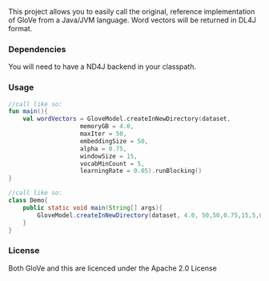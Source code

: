 This project allows you to easily call the original, reference implementation of GloVe from a Java/JVM language. Word vectors will be returned in DL4J format. 

### Dependencies

You will need to have a ND4J backend in your classpath. 


### Usage

```kotlin
//call like so:
fun main(){
    val wordVectors = GloveModel.createInNewDirectory(dataset, 
                    memoryGB = 4.0, 
                    maxIter = 50,
                    embeddingSize = 50,
                    alpha = 0.75,
                    windowSize = 15,
                    vocabMinCount = 5,
                    learningRate = 0.05).runBlocking()
}

```

```java
//call like so:
class Demo{
    public static void main(String[] args){
        GloveModel.createInNewDirectory(dataset, 4.0, 50,50,0.75,15,5,0.05).runBlocking();
    }
}


```


### License

Both GloVe and this are licenced under the Apache 2.0 License